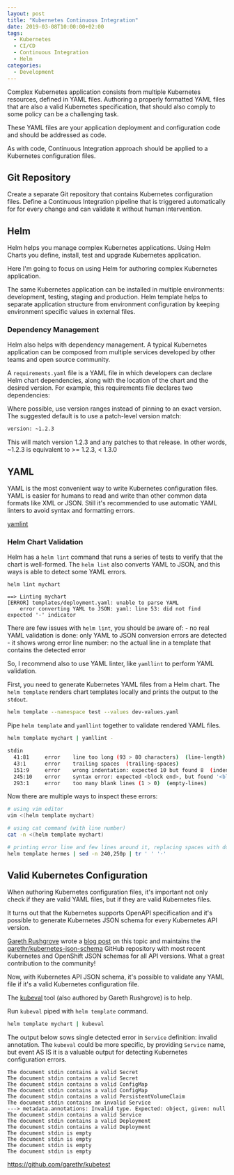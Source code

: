 ```yaml
---
layout: post
title: "Kubernetes Continuous Integration"
date: 2019-03-08T10:00:00+02:00
tags:
  - Kubernetes
  - CI/CD
  - Continuous Integration
  - Helm
categories:
  - Development
---
```


Complex Kubernetes application consists from multiple Kubernetes resources, defined in YAML files. Authoring a properly formatted YAML files that are also a valid Kubernetes specification, that should also comply to some policy can be a challenging task.

These YAML files are your application deployment and configuration code and should be addressed as code.

As with code, Continuous Integration approach should be applied to a Kubernetes configuration files.

## Git Repository

Create a separate Git repository that contains Kubernetes configuration files. Define a Continuous Integration pipeline that is triggered automatically for for every change and can validate it without human intervention.

## Helm

Helm helps you manage complex Kubernetes applications. Using Helm Charts you define, install, test and upgrade Kubernetes application.

Here I'm going to focus on using Helm for authoring complex Kubernetes application.

The same Kubernetes application can be installed in multiple environments: development, testing, staging and production. Helm template helps to separate application structure from environment configuration by keeping environment specific values in external files.

### Dependency Management

Helm also helps with dependency management. A typical Kubernetes application can be composed from multiple services developed by other teams and open source community.

A `requirements.yaml` file is a YAML file in which developers can declare Helm chart dependencies, along with the location of the chart and the desired version. For example, this requirements file declares two dependencies:

Where possible, use version ranges instead of pinning to an exact version. The suggested default is to use a patch-level version match:

```txt
version: ~1.2.3
```

This will match version 1.2.3 and any patches to that release. In other words, ~1.2.3 is equivalent to >= 1.2.3, < 1.3.0

## YAML

YAML is the most convenient way to write Kubernetes configuration files. YAML is easier for humans to read and write than other common data formats like XML or JSON. Still it's recommended to use automatic YAML linters to avoid syntax and formatting errors.

[yamlint](https://github.com/adrienverge/yamllint)

### Helm Chart Validation

Helm has a `helm lint` command that runs a series of tests to verify that the chart is well-formed. The `helm lint` also converts YAML to JSON, and this ways is able to detect some YAML errors.

```text
helm lint mychart

==> Linting mychart
[ERROR] templates/deployment.yaml: unable to parse YAML
    error converting YAML to JSON: yaml: line 53: did not find expected '-' indicator
```

There are few issues with `helm lint`, you should be aware of:
    - no real YAML validation is done: only YAML to JSON conversion errors are detected
    - it shows wrong error line number: no the actual line in a template that contains the detected error

So, I recommend also to use YAML linter, like `yamllint` to perform YAML validation.

First, you need to generate Kubernetes YAML files from a Helm chart. The `helm template` renders chart templates locally and prints the output to the `stdout`.

```sh
helm template --namespace test --values dev-values.yaml
```

Pipe `helm template` and `yamllint` together to validate rendered YAML files.

```sh
helm template mychart | yamllint -

stdin
  41:81     error    line too long (93 > 80 characters)  (line-length)
  43:1      error    trailing spaces  (trailing-spaces)
  151:9     error    wrong indentation: expected 10 but found 8  (indentation)
  245:10    error    syntax error: expected <block end>, but found '<block sequence start>'
  293:1     error    too many blank lines (1 > 0)  (empty-lines)
```

Now there are multiple ways to inspect these errors:

```sh
# using vim editor
vim <(helm template mychart)

# using cat command (with line number)
cat -n <(helm template mychart)

# printing error line and few lines around it, replacing spaces with dots
helm template hermes | sed -n 240,250p | tr ' ' '⋅'
```

## Valid Kubernetes Configuration

When authoring Kubernetes configuration files, it's important not only check if they are valid YAML files, but if they are valid Kubernetes files.

It turns out that the Kubernetes supports OpenAPI specification and it's possible to generate Kubernetes JSON schema for every Kubernetes API version.

[Gareth Rushgrove](https://github.com/garethr) wrote a [blog post](https://www.morethanseven.net/2017/06/26/schemas-for-kubernetes-types/) on this topic and maintains the [garethr/kubernetes-json-schema](https://github.com/garethr/kubernetes-json-schema) GitHub repository with most recent Kubernetes and OpenShift JSON schemas for all API versions. What a great contribution to the community!

Now, with Kubernetes API JSON schema, it's possible to validate any YAML file if it's a valid Kubernetes configuration file.

The [kubeval](https://github.com/garethr/kubeval) tool (also authored by Gareth Rushgrove) is to help.

Run `kubeval` piped with `helm template` command.

```sh
helm template mychart | kubeval
```

The output below sows single detected error in `Service` definition: invalid annotation. The `kubeval` could be more specific, by providing `Service` name, but event AS IS it is a valuable output for detecting Kubernetes configuration errors.

```text
The document stdin contains a valid Secret
The document stdin contains a valid Secret
The document stdin contains a valid ConfigMap
The document stdin contains a valid ConfigMap
The document stdin contains a valid PersistentVolumeClaim
The document stdin contains an invalid Service
---> metadata.annotations: Invalid type. Expected: object, given: null
The document stdin contains a valid Service
The document stdin contains a valid Deployment
The document stdin contains a valid Deployment
The document stdin is empty
The document stdin is empty
The document stdin is empty
The document stdin is empty
```


https://github.com/garethr/kubetest
